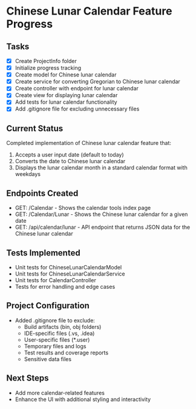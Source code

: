 # Chinese Lunar Calendar Feature Progress

## Tasks

- [x] Create ProjectInfo folder
- [x] Initialize progress tracking
- [x] Create model for Chinese lunar calendar
- [x] Create service for converting Gregorian to Chinese lunar calendar
- [x] Create controller with endpoint for lunar calendar
- [x] Create view for displaying lunar calendar
- [x] Add tests for lunar calendar functionality
- [x] Add .gitignore file for excluding unnecessary files

## Current Status

Completed implementation of Chinese lunar calendar feature that:
1. Accepts a user input date (default to today)
2. Converts the date to Chinese lunar calendar
3. Displays the lunar calendar month in a standard calendar format with weekdays

## Endpoints Created

- GET: /Calendar - Shows the calendar tools index page
- GET: /Calendar/Lunar - Shows the Chinese lunar calendar for a given date
- GET: /api/calendar/lunar - API endpoint that returns JSON data for the Chinese lunar calendar

## Tests Implemented

- Unit tests for ChineseLunarCalendarModel
- Unit tests for ChineseLunarCalendarService
- Unit tests for CalendarController
- Tests for error handling and edge cases

## Project Configuration

- Added .gitignore file to exclude:
  - Build artifacts (bin, obj folders)
  - IDE-specific files (.vs, .idea)
  - User-specific files (*.user)
  - Temporary files and logs
  - Test results and coverage reports
  - Sensitive data files

## Next Steps

- Add more calendar-related features
- Enhance the UI with additional styling and interactivity 